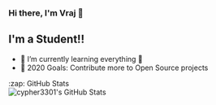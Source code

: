 ### Hi there, I'm Vraj 👋

## I'm a Student!!

- 🌱 I’m currently learning everything 🤣
- 🥅 2020 Goals: Contribute more to Open Source projects

<summary>:zap: GitHub Stats</summary>

<img align="left" alt="cypher3301's GitHub Stats" src="https://github-readme-stats.codestackr.vercel.app/api?username=vrajp3301&show_icons=true&hide_border=true" />

